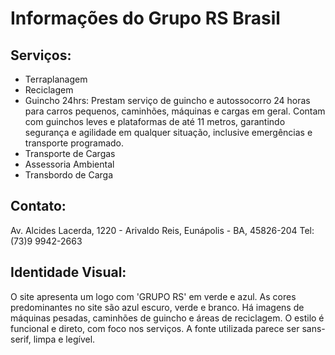 # Informações do Grupo RS Brasil

## Serviços:
- Terraplanagem
- Reciclagem
- Guincho 24hrs: Prestam serviço de guincho e autossocorro 24 horas para carros pequenos, caminhões, máquinas e cargas em geral. Contam com guinchos leves e plataformas de até 11 metros, garantindo segurança e agilidade em qualquer situação, inclusive emergências e transporte programado.
- Transporte de Cargas
- Assessoria Ambiental
- Transbordo de Carga

## Contato:
Av. Alcides Lacerda, 1220 - Arivaldo Reis, Eunápolis - BA, 45826-204
Tel: (73)9 9942-2663

## Identidade Visual:
O site apresenta um logo com 'GRUPO RS' em verde e azul. As cores predominantes no site são azul escuro, verde e branco. Há imagens de máquinas pesadas, caminhões de guincho e áreas de reciclagem. O estilo é funcional e direto, com foco nos serviços. A fonte utilizada parece ser sans-serif, limpa e legível.

